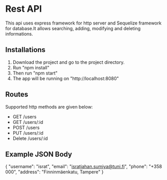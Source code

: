 
# Rest API

This api uses express framework for http server and Sequelize framework for database.It allows searching, adding, modifying and deleting informations.

## Installations

1. Download the project and go to the project directory.
2. Run "npm install"
3. Then run "npm start"
4. The app will be running on "http://localhost:8080"

##  Routes

Supported http methods are given below:
* GET /users
* GET /users/:id
* POST /users
* PUT /users/:id
* Delete /users/:id

## Example JSON Body

{
"username": "israt",
"email": "isratjahan.sumiya@tuni.fi",
"phone": "+358 000",
"address": "Finninmäenkatu, Tampere"
}